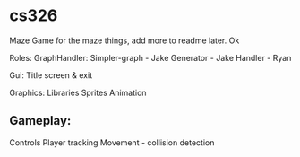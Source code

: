 cs326
=====

Maze Game for the maze things, add more to readme later.
Ok


Roles:
GraphHandler:
    Simpler-graph - Jake
    Generator - Jake
    Handler - Ryan

Gui:
    Title screen & exit

Graphics:
    Libraries
    Sprites
    Animation

<h2>Gameplay:</h2>
    Controls
    Player tracking
    Movement - collision detection
